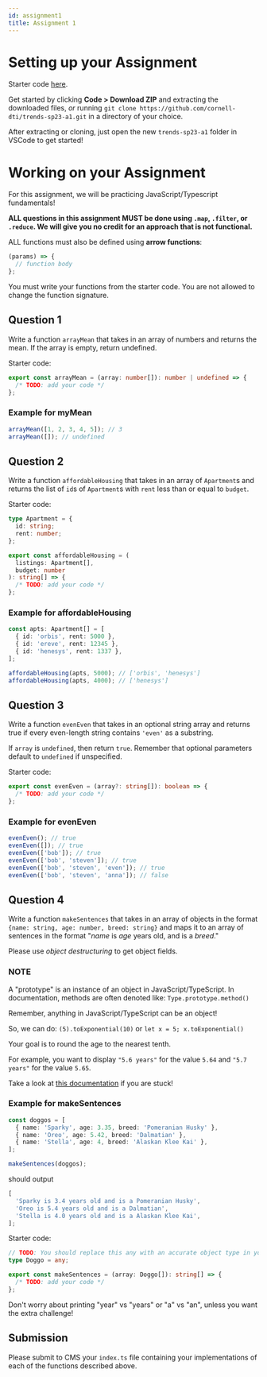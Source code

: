 ```yaml
---
id: assignment1
title: Assignment 1
---
```


# Setting up your Assignment

Starter code [here](https://github.com/cornell-dti/trends-sp23-a1).

Get started by clicking **Code > Download ZIP** and extracting the downloaded files, _or_
running `git clone https://github.com/cornell-dti/trends-sp23-a1.git` in a directory of your choice.

After extracting or cloning, just open the new `trends-sp23-a1` folder in VSCode to get started!

# Working on your Assignment

For this assignment, we will be practicing JavaScript/Typescript fundamentals!

**ALL questions in this assignment MUST be done using `.map`, `.filter`, or
`.reduce`. We will give you no credit for an approach that is not functional.**

ALL functions must also be defined using **arrow functions**:

```typescript
(params) => {
  // function body
};
```

You must write your functions from the starter code. You are not allowed to
change the function signature.

## Question 1

Write a function `arrayMean` that takes in an array of numbers and returns the mean.
If the array is empty, return undefined.

Starter code:

```typescript
export const arrayMean = (array: number[]): number | undefined => {
  /* TODO: add your code */
};
```

### Example for myMean

```typescript
arrayMean([1, 2, 3, 4, 5]); // 3
arrayMean([]); // undefined
```

## Question 2

Write a function `affordableHousing` that takes in an array of `Apartment`s
and returns the list of `id`s of `Apartment`s with `rent` less than or equal to
`budget`.

Starter code:

```typescript
type Apartment = {
  id: string;
  rent: number;
};

export const affordableHousing = (
  listings: Apartment[],
  budget: number
): string[] => {
  /* TODO: add your code */
};
```

### Example for affordableHousing

```typescript
const apts: Apartment[] = [
  { id: 'orbis', rent: 5000 },
  { id: 'ereve', rent: 12345 },
  { id: 'henesys', rent: 1337 },
];

affordableHousing(apts, 5000); // ['orbis', 'henesys']
affordableHousing(apts, 4000); // ['henesys']
```

## Question 3

Write a function `evenEven` that takes in an optional string array and returns
true if every even-length string contains `'even'` as a substring.

If `array` is `undefined`, then return `true`. Remember that optional parameters
default to `undefined` if unspecified.

Starter code:

```typescript
export const evenEven = (array?: string[]): boolean => {
  /* TODO: add your code */
};
```

### Example for evenEven

```typescript
evenEven(); // true
evenEven([]); // true
evenEven(['bob']); // true
evenEven(['bob', 'steven']); // true
evenEven(['bob', 'steven', 'even']); // true
evenEven(['bob', 'steven', 'anna']); // false
```

## Question 4

Write a function `makeSentences` that takes in an array of objects in the format
`{name: string, age: number, breed: string}` and maps it to an array of
sentences in the format "_name_ is _age_ years old, and is a _breed_."

Please use _object destructuring_ to get object fields.

### NOTE

A "prototype" is an instance of an object in JavaScript/TypeScript. In
documentation, methods are often denoted like: `Type.prototype.method()`

Remember, anything in JavaScript/TypeScript can be an object!

So, we can do: `(5).toExponential(10)` or `let x = 5; x.toExponential()`

Your goal is to round the age to the nearest tenth.

For example, you want to display `"5.6 years"` for the value `5.64` and `"5.7 years"` for the value `5.65`.

Take a look at [this documentation](https://developer.mozilla.org/en-US/docs/2021fa/Web/JavaScript/Reference/Global_Objects/Number#Methods) if you are stuck!

### Example for makeSentences

```typescript
const doggos = [
  { name: 'Sparky', age: 3.35, breed: 'Pomeranian Husky' },
  { name: 'Oreo', age: 5.42, breed: 'Dalmatian' },
  { name: 'Stella', age: 4, breed: 'Alaskan Klee Kai' },
];

makeSentences(doggos);
```

should output

```typescript
[
  'Sparky is 3.4 years old and is a Pomeranian Husky',
  'Oreo is 5.4 years old and is a Dalmatian',
  'Stella is 4.0 years old and is a Alaskan Klee Kai',
];
```

Starter code:

```typescript
// TODO: You should replace this any with an accurate object type in your submission!
type Doggo = any;

export const makeSentences = (array: Doggo[]): string[] => {
  /* TODO: add your code */
};
```

Don't worry about printing "year" vs "years" or "a" vs "an", unless you want the
extra challenge!

## Submission

Please submit to CMS your `index.ts` file containing your implementations of
each of the functions described above.
